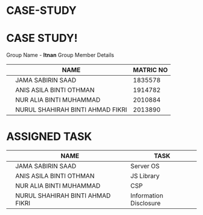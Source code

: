 # CASE-STUDY
# CASE STUDY!
Group Name - **Itnan**
Group Member Details

|                |NAME                          |MATRIC NO                      |
|----------------|-------------------------------|-----------------------------|
| |JAMA SABIRIN SAAD         |1835578          |
|        |ANIS ASILA BINTI OTHMAN          |    1914782         |
|   |NUR ALIA BINTI MUHAMMAD   |2010884 |
|       |NURUL SHAHIRAH BINTI AHMAD FIKRI|2013890  |

# ASSIGNED TASK
|                |NAME                          |TASK                    |
|----------------|-------------------------------|-----------------------------|
| |JAMA SABIRIN SAAD         |Server OS         |
|        |ANIS ASILA BINTI OTHMAN          |    JS Library        |
|   |NUR ALIA BINTI MUHAMMAD   |CSP |
|       |NURUL SHAHIRAH BINTI AHMAD FIKRI|Information Disclosure  |

